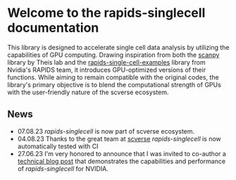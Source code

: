 # Welcome to the rapids-singlecell documentation

This library is designed to accelerate single cell data analysis by utilizing the capabilities of GPU computing. Drawing inspiration from both the [scanpy](https://github.com/scverse/scanpy) library by Theis lab and the [rapids-single-cell-examples](https://github.com/clara-parabricks/rapids-single-cell-examples) library from Nvidia's RAPIDS team, it introduces GPU-optimized versions of their functions. While aiming to remain compatible with the original codes, the library's primary objective is to blend the computational strength of GPUs with the user-friendly nature of the scverse ecosystem.

## News

* 07.08.23 *rapids-singlecell* is now part of scverse ecosystem.
* 04.08.23 Thanks to the great team at [scverse](https://www.scverse.org) *rapids-singlecell* is now automatically tested with CI
* 27.06.23 I'm very honored to announce that I was invited to co-author a [technical blog post](https://www.google.com/search?q=rapids-singlecell+nvidia&oq=rapids-singlecell+nvidia&gs_lcrp=EgZjaHJvbWUyBggAEEUYOTIJCAEQIRgKGKABMgkIAhAhGAoYoAEyCQgDECEYChigAdIBCDM1NzlqMGo3qAIAsAIA&sourceid=chrome&ie=UTF-8) that demonstrates the capabilities and performance of *rapids-singlecell* for NVIDIA.
